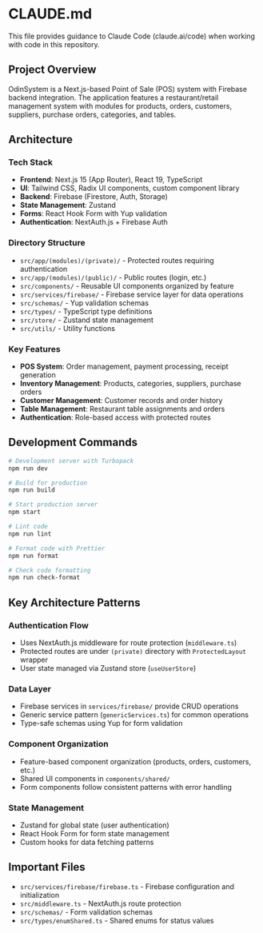 # CLAUDE.md

This file provides guidance to Claude Code (claude.ai/code) when working with
code in this repository.

## Project Overview

OdinSystem is a Next.js-based Point of Sale (POS) system with Firebase backend
integration. The application features a restaurant/retail management system with
modules for products, orders, customers, suppliers, purchase orders, categories,
and tables.

## Architecture

### Tech Stack

- **Frontend**: Next.js 15 (App Router), React 19, TypeScript
- **UI**: Tailwind CSS, Radix UI components, custom component library
- **Backend**: Firebase (Firestore, Auth, Storage)
- **State Management**: Zustand
- **Forms**: React Hook Form with Yup validation
- **Authentication**: NextAuth.js + Firebase Auth

### Directory Structure

- `src/app/(modules)/(private)/` - Protected routes requiring authentication
- `src/app/(modules)/(public)/` - Public routes (login, etc.)
- `src/components/` - Reusable UI components organized by feature
- `src/services/firebase/` - Firebase service layer for data operations
- `src/schemas/` - Yup validation schemas
- `src/types/` - TypeScript type definitions
- `src/store/` - Zustand state management
- `src/utils/` - Utility functions

### Key Features

- **POS System**: Order management, payment processing, receipt generation
- **Inventory Management**: Products, categories, suppliers, purchase orders
- **Customer Management**: Customer records and order history
- **Table Management**: Restaurant table assignments and orders
- **Authentication**: Role-based access with protected routes

## Development Commands

```bash
# Development server with Turbopack
npm run dev

# Build for production
npm run build

# Start production server
npm start

# Lint code
npm run lint

# Format code with Prettier
npm run format

# Check code formatting
npm run check-format
```

## Key Architecture Patterns

### Authentication Flow

- Uses NextAuth.js middleware for route protection (`middleware.ts`)
- Protected routes are under `(private)` directory with `ProtectedLayout`
  wrapper
- User state managed via Zustand store (`useUserStore`)

### Data Layer

- Firebase services in `services/firebase/` provide CRUD operations
- Generic service pattern (`genericServices.ts`) for common operations
- Type-safe schemas using Yup for form validation

### Component Organization

- Feature-based component organization (products, orders, customers, etc.)
- Shared UI components in `components/shared/`
- Form components follow consistent patterns with error handling

### State Management

- Zustand for global state (user authentication)
- React Hook Form for form state management
- Custom hooks for data fetching patterns

## Important Files

- `src/services/firebase/firebase.ts` - Firebase configuration and
  initialization
- `src/middleware.ts` - NextAuth.js route protection
- `src/schemas/` - Form validation schemas
- `src/types/enumShared.ts` - Shared enums for status values
